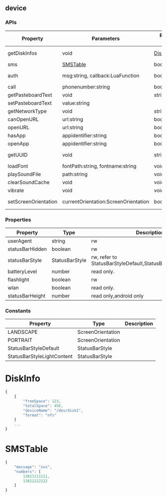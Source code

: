 ## device

### APIs
| Property      | Parameters    | Return Type   | Description   |
| ------------- | ------------- | ------------- | ------------- |
| getDiskInfos | void | [DiskInfoList](#DiskInfo) | get disk infos |
| sms | [SMSTable](#SMSTable) | boolean | |
| auth | msg:string, callback:LuaFunction | boolean | ios only, finger auth. |
| call | phonenumber:string | boolean | |
| getPasteboardText | void | string | |
| setPasteboardText | value:string | |
| getNetworkType | void | string | |
| canOpenURL | url:string | boolean | |
| openURL | url:string | boolean | |
| hasApp | appidentifier:string | boolean | |
| openApp | appidentifier:string | boolean | |
| getUUID | void | string | get device uuid | |
| loadFont | fontPath:string, fontname:string | void | |
| playSoundFile | path:string | void | |
| clearSoundCache | void | void | ios only |
| vibrate | void | void | |
| setScreenOrientation | currentOrientation:ScreenOrientation | boolean | android only |

### Properties
| Property      | Type          | Description   |
| ------------- | ------------- | ------------- |
| userAgent | string | rw |
| statusBarHidden | boolean | rw |
| statusBarStyle | StatusBarStyle | rw, refer to StatusBarStyleDefault,StatusBarStyleLightContent |
| batteryLevel | number | read only. |
| flashlight | boolean | rw |
| wlan | boolean | read only. |
| statusBarHeight | number | read only,android only |

### Constants
| Property      | Type          | Description   |
| ------------- | ------------- | ------------- |
| LANDSCAPE | ScreenOrientation | |
| PORTRAIT | ScreenOrientation | |
| StatusBarStyleDefault | StatusBarStyle | |
| StatusBarStyleLightContent | StatusBarStyle | |


DiskInfo
========
```js
{
    {
        "freeSpace": 123,
        "totalSpace": 456,
        "deviceName": "/dev/disk1",
        "format": "nfs"
    }
    ...
}
```
SMSTable
========
```js
{
    "message": "xxx",
    "numbers": [
        13811111111,
        13822222222
    ]
}
```
